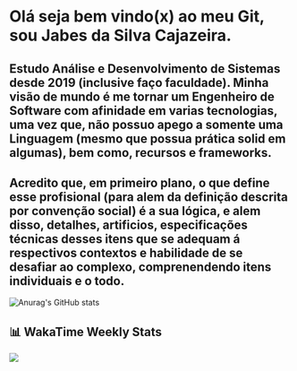 # Olá seja bem vindo(x) ao meu Git, sou Jabes da Silva Cajazeira. 

## Estudo Análise e Desenvolvimento de Sistemas desde 2019 (inclusive faço faculdade). Minha visão de mundo é me tornar um Engenheiro de Software com afinidade em varias tecnologias, uma vez que, não possuo apego a somente uma Linguagem (mesmo que possua prática solid em algumas), bem como, recursos e frameworks. 

## Acredito que, em primeiro plano, o que define esse profisional (para alem da definição descrita por convenção social) é a sua lógica, e alem disso, detalhes, artificios, especificações técnicas desses itens que se adequam á respectivos contextos e habilidade de se desafiar ao complexo, comprenendendo itens individuais e o todo.

![Anurag's GitHub stats](https://github-readme-stats.vercel.app/api?username=MrJabes762&show_icons=true&theme=dark)

## 📊 WakaTime Weekly Stats

<a href="https://wakatime.com"><img src="https://wakatime.com/share/@97500f29-58aa-420c-b18a-3f7cc6d8a772/26940dfc-4d6d-42fe-950e-e376a671e42b.png" /></a>